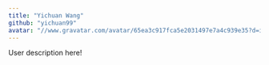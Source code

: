 ```yaml
---
title: "Yichuan Wang"
github: "yichuan99"
avatar: "//www.gravatar.com/avatar/65ea3c917fca5e2031497e7a4c939e35?d=identicon"
---
```


User description here!
